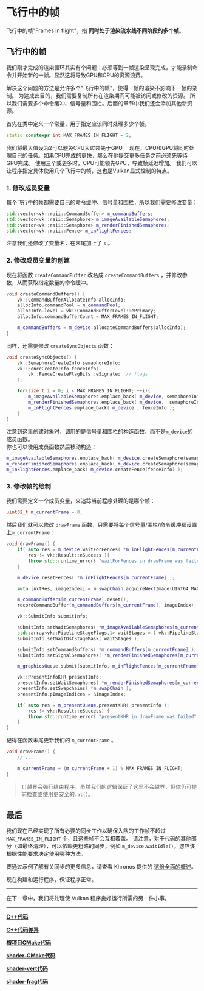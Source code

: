 # **飞行中的帧**

飞行中的帧"Frames in flight"，指 **同时处于渲染流水线不同阶段的多个帧**。

## **飞行中的帧**

我们刚才完成的渲染循环其实有个问题：必须等到一帧渲染呈现完成，才能录制命令并开始新的一帧。显然这将导致GPU和CPU的资源浪费。

解决这个问题的方法是允许多个"飞行中的帧"，使得一帧的渲染不影响下一帧的录制。
为达成此目的，我们需要复制所有在渲染期间可能被访问或修改的资源。
所以我们需要多个命令缓冲、信号量和围栏。后面的章节中我们还会添加其他新资源。

首先在类中定义一个常量，用于指定应该同时处理多少个帧。

```cpp
static constexpr int MAX_FRAMES_IN_FLIGHT = 2;
```

我们将最大值设为2可以避免CPU太过领先于GPU。
现在，CPU和GPU将同时处理自己的任务。如果CPU完成的更快，那么在他提交更多任务之前必须先等待GPU完成。
使用三个或更多时，CPU可能领先GPU，导致帧延迟增加。
我们可以让程序指定具体使用几个飞行中的帧，这也是Vulkan显式控制的特点。

### 1. 修改成员变量

每个飞行中的帧都需要自己的命令缓冲、信号量和围栏，所以我们需要修改变量：

```cpp
std::vector<vk::raii::CommandBuffer> m_commandBuffers;
std::vector<vk::raii::Semaphore> m_imageAvailableSemaphores;
std::vector<vk::raii::Semaphore> m_renderFinishedSemaphores;
std::vector<vk::raii::Fence> m_inFlightFences;
```

注意我们还修改了变量名，在末尾加上了 `s` 。

### 2. 修改成员变量的创建

现在将函数 `createCommandBuffer` 改名成 `createCommandBuffers` ，并修改参数，从而获取指定数量的命令缓冲。

```cpp
void createCommandBuffers() {
    vk::CommandBufferAllocateInfo allocInfo;
    allocInfo.commandPool = m_commandPool;
    allocInfo.level = vk::CommandBufferLevel::ePrimary;
    allocInfo.commandBufferCount = MAX_FRAMES_IN_FLIGHT;

    m_commandBuffers = m_device.allocateCommandBuffers(allocInfo);
}
```

同样，还需要修改 `createSyncObjects` 函数：

```cpp
void createSyncObjects() {
    vk::SemaphoreCreateInfo semaphoreInfo;
    vk::FenceCreateInfo fenceInfo(
        vk::FenceCreateFlagBits::eSignaled  // flags
    );

    for(size_t i = 0; i < MAX_FRAMES_IN_FLIGHT; ++i){
        m_imageAvailableSemaphores.emplace_back( m_device, semaphoreInfo );
        m_renderFinishedSemaphores.emplace_back( m_device,  semaphoreInfo );
        m_inFlightFences.emplace_back( m_device , fenceInfo );
    }
}
```

注意到这里创建对象时，调用的是信号量和围栏的构造函数，而不是`m_device`的成员函数。  
你也可以使用成员函数然后移动构造：

```cpp
m_imageAvailableSemaphores.emplace_back( m_device.createSemaphore(semaphoreInfo) );
m_renderFinishedSemaphores.emplace_back( m_device.createSemaphore(semaphoreInfo) );
m_inFlightFences.emplace_back( m_device.createFence(fenceInfo) );
```

### 3. 修改帧的绘制

我们需要定义一个成员变量，来追踪当前程序处理的是哪个帧：

```cpp
uint32_t m_currentFrame = 0;
```

然后我们就可以修改 `drawFrame` 函数，只需要将每个信号量/围栏/命令缓冲都设置上`m_currentFrame`：

```cpp
void drawFrame() {
    if( auto res = m_device.waitForFences( *m_inFlightFences[m_currentFrame], true, UINT64_MAX );
        res != vk::Result::eSuccess ){
        throw std::runtime_error{ "waitForFences in drawFrame was failed" };
    }

    m_device.resetFences( *m_inFlightFences[m_currentFrame] );

    auto [nxtRes, imageIndex] = m_swapChain.acquireNextImage(UINT64_MAX, m_imageAvailableSemaphores[m_currentFrame]);

    m_commandBuffers[m_currentFrame].reset();
    recordCommandBuffer(m_commandBuffers[m_currentFrame], imageIndex);

    vk::SubmitInfo submitInfo;

    submitInfo.setWaitSemaphores( *m_imageAvailableSemaphores[m_currentFrame] );
    std::array<vk::PipelineStageFlags,1> waitStages = { vk::PipelineStageFlagBits::eColorAttachmentOutput };
    submitInfo.setWaitDstStageMask( waitStages );

    submitInfo.setCommandBuffers( *m_commandBuffers[m_currentFrame] );
    submitInfo.setSignalSemaphores( *m_renderFinishedSemaphores[m_currentFrame] );

    m_graphicsQueue.submit(submitInfo, m_inFlightFences[m_currentFrame]);

    vk::PresentInfoKHR presentInfo;
    presentInfo.setWaitSemaphores( *m_renderFinishedSemaphores[m_currentFrame] );
    presentInfo.setSwapchains( *m_swapChain );
    presentInfo.pImageIndices = &imageIndex;

    if( auto res = m_presentQueue.presentKHR( presentInfo );
        res != vk::Result::eSuccess) {
        throw std::runtime_error{ "presentKHR in drawFrame was failed" };
    }
}
```

记得在函数末尾更新我们的 `m_currentFrame` 。

```cpp
void drawFrame() {
    // ...

    m_currentFrame = (m_currentFrame + 1) % MAX_FRAMES_IN_FLIGHT;
}
```

> `[]`越界会强行结束程序。虽然我们的逻辑保证了这里不会越界，但你仍可提前检查或使用更安全的`.at()`。

## **最后**

我们现在已经实现了所有必要的同步工作以确保入队的工作帧不超过 `MAX_FRAMES_IN_FLIGHT` 个，且这些帧不会互相覆盖。
请注意，对于代码的其他部分（如最终清理），可以依赖更粗略的同步，例如 `m_device.waitIdle()`。您应该根据性能要求决定使用哪种方法。


要通过示例了解有关同步的更多信息，请查看 Khronos 提供的 [这份全面的概述](https://github.com/KhronosGroup/Vulkan-Docs/wiki/Synchronization-Examples#swapchain-image-acquire-and-present)。

现在构建和运行程序，保证程序正常。

---

在下一章中，我们将处理使 Vulkan 程序良好运行所需的另一件小事。

---

**[C++代码](../../codes/01/33_flightframe/main.cpp)**

**[C++代码差异](../../codes/01/33_flightframe/main.diff)**

**[根项目CMake代码](../../codes/01/21_shader/CMakeLists.txt)**

**[shader-CMake代码](../../codes/01/21_shader/shaders/CMakeLists.txt)**

**[shader-vert代码](../../codes/01/21_shader/shaders/shader.vert)**

**[shader-frag代码](../../codes/01/21_shader/shaders/shader.frag)**
